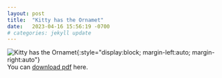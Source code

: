 ```yaml
---
layout: post
title:  "Kitty has the Ornamet"
date:   2023-04-16 15:56:19 -0700
# categories: jekyll update
---
```

![Kitty has the Ornamet](/assets/kitty_has_the_ornamet.png){:style="display:block; margin-left:auto; margin-right:auto"}
\
You can [download pdf](/assets/kitty_has_the_ornamet.pdf) here.
